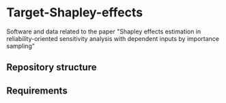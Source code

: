 # Target-Shapley-effects
Software and data related to the paper "Shapley effects estimation in reliability-oriented sensitivity analysis with dependent inputs by importance sampling"

## Repository structure

## Requirements
